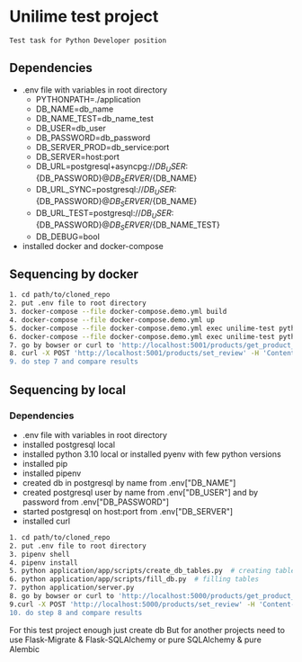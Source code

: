 # Unilime test project
```
Test task for Python Developer position
```

## Dependencies
- .env file with variables in root directory
  - PYTHONPATH=./application
  - DB_NAME=db_name
  - DB_NAME_TEST=db_name_test
  - DB_USER=db_user
  - DB_PASSWORD=db_password
  - DB_SERVER_PROD=db_service:port
  - DB_SERVER=host:port
  - DB_URL=postgresql+asyncpg://${DB_USER}:${DB_PASSWORD}@${DB_SERVER}/${DB_NAME}
  - DB_URL_SYNC=postgresql://${DB_USER}:${DB_PASSWORD}@${DB_SERVER}/${DB_NAME}
  - DB_URL_TEST=postgresql://${DB_USER}:${DB_PASSWORD}@${DB_SERVER}/${DB_NAME_TEST}
  - DB_DEBUG=bool
- installed docker and docker-compose

## Sequencing by docker
```bash
1. cd path/to/cloned_repo
2. put .env file to root directory
3. docker-compose --file docker-compose.demo.yml build
4. docker-compose --file docker-compose.demo.yml up
5. docker-compose --file docker-compose.demo.yml exec unilime-test python application/app/scripts/create_db_tables.py
6. docker-compose --file docker-compose.demo.yml exec unilime-test python application/app/scripts/fill_db.py
7. go by bowser or curl to 'http://localhost:5001/products/get_product_review?product_id=1&limit=2&offset=2'
8. curl -X POST 'http://localhost:5001/products/set_review' -H 'Content-Type: application/json' -d '{"product_id":1, "title": "test_title", "review": "Test Review"}
9. do step 7 and compare results
```

## Sequencing by local

### Dependencies
- .env file with variables in root directory
- installed postgresql local
- installed python 3.10 local or installed pyenv with few python versions
- installed pip
- installed pipenv
- created db in postgresql by name from .env["DB_NAME"]
- created postgresql user by name from .env["DB_USER"] and by password from .env["DB_PASSWORD"]
- started postgresql on host:port from .env["DB_SERVER"]
- installed curl

```bash
1. cd path/to/cloned_repo
2. put .env file to root directory
3. pipenv shell
4. pipenv install
5. python application/app/scripts/create_db_tables.py  # creating tables
6. python application/app/scripts/fill_db.py  # filling tables
7. python application/server.py
8. go by bowser or curl to 'http://localhost:5000/products/get_product_review?product_id=1&limit=2&offset=2'
9.curl -X POST 'http://localhost:5000/products/set_review' -H 'Content-Type: application/json' -d '{"product_id":1, "title": "test_title", "review": "Test Review"}
10. do step 8 and compare results
```

For this test project enough just create db
But for another projects need to use Flask-Migrate & Flask-SQLAlchemy
or pure SQLAlchemy & pure Alembic
